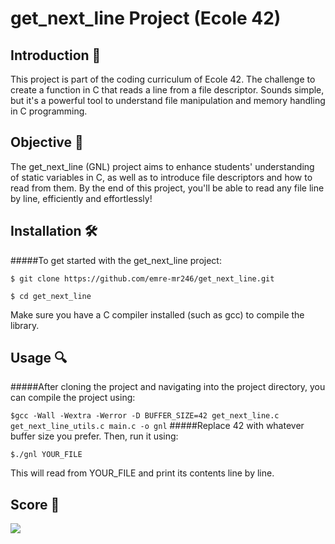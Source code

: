 # get_next_line Project (Ecole 42)

## Introduction 🚀

This project is part of the coding curriculum of Ecole 42. The challenge to create a function in C that reads a line from a file descriptor. Sounds simple, but it's a powerful tool to understand file manipulation and memory handling in C programming.

## Objective 🎯

The get_next_line (GNL) project aims to enhance students' understanding of static variables in C, as well as to introduce file descriptors and how to read from them.  By the end of this project, you'll be able to read any file line by line, efficiently and effortlessly!

## Installation 🛠

#####To get started with the get_next_line project:

`$ git clone https://github.com/emre-mr246/get_next_line.git`

`$ cd get_next_line`

Make sure you have a C compiler installed (such as gcc) to compile the library.

## Usage 🔍
#####After cloning the project and navigating into the project directory, you can compile the project using:

`$gcc -Wall -Wextra -Werror -D BUFFER_SIZE=42 get_next_line.c get_next_line_utils.c main.c -o gnl`
#####Replace 42 with whatever buffer size you prefer. Then, run it using:

`$./gnl YOUR_FILE`

This will read from YOUR_FILE and print its contents line by line.

## Score 🥇
![](https://i.ibb.co/VCjrVZb/success.png)
